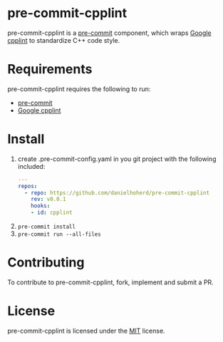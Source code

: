 # pre-commit-cpplint

pre-commit-cpplint is a [pre-commit](https://github.com/pre-commit/pre-commit) component, which wraps [Google cpplint](https://github.com/google/styleguide/tree/gh-pages/cpplint) to standardize C++ code style.

# Requirements

pre-commit-cpplint requires the following to run:

* [pre-commit](http://pre-commit.com)
* [Google cpplint](https://github.com/google/styleguide/tree/gh-pages/cpplint)

# Install

1. create .pre-commit-config.yaml in you git project with the following included:
    ```yaml
    ---
    repos:
      - repo: https://github.com/danielhoherd/pre-commit-cpplint
        rev: v0.0.1
        hooks:
        - id: cpplint
    ```
2. `pre-commit install`
3. `pre-commit run --all-files`

# Contributing

To contribute to pre-commit-cpplint, fork, implement and submit a PR.

# License

pre-commit-cpplint is licensed under the [MIT](https://github.com/danielhoherd/pre-commit-cpplint/blob/master/LICENSE) license.
